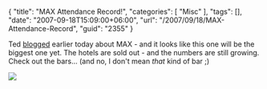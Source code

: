{
	"title": "MAX Attendance Record!",
	"categories": [
		"Misc"
	],
	"tags": [],
	"date": "2007-09-18T15:09:00+06:00",
	"url": "/2007/09/18/MAX-Attendance-Record",
	"guid": "2355"
}

Ted <a href="http://www.onflex.org/ted/2007/09/hotels-for-max-2007-in-chicago-sold-out.php">blogged</a> earlier today about MAX - and it looks like this one will be the biggest one yet. The hotels are sold out - and the numbers are still growing. Check out the bars... (and no, I don't mean <i>that</i> kind of bar ;)

<img src="http://onflex.org/images/maxattendance.png">